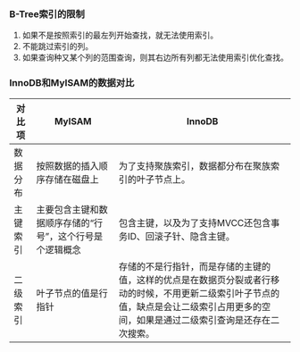 ### B-Tree索引的限制
1. 如果不是按照索引的最左列开始查找，就无法使用索引。
2. 不能跳过索引的列。
3. 如果查询种又某个列的范围查询，则其右边所有列都无法使用索引优化查找。

### InnoDB和MyISAM的数据对比

对比项 | MyISAM |InnoDB
-------|-------|-------------
数据分布 | 按照数据的插入顺序存储在磁盘上|为了支持聚族索引，数据都分布在聚族索引的叶子节点上。
主键索引|主要包含主键和数据顺序存储的“行号”，这个行号是个逻辑概念|包含主键，以及为了支持MVCC还包含事务ID、回滚子针、隐含主键。
二级索引|叶子节点的值是行指针|存储的不是行指针，而是存储的主键的值，这样的优点是在数据页分裂或者行移动的时候，不用更新二级索引叶子节点的值，缺点是会让二级索引占用更多的空间，如果是通过二级索引查询是还存在二次搜索。